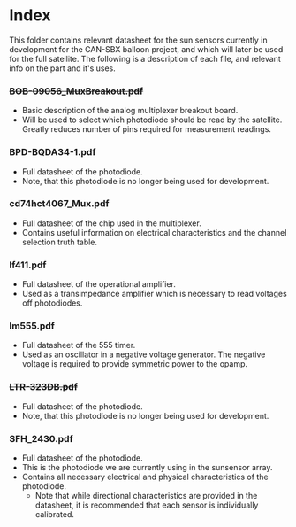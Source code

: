 # Index
This folder contains relevant datasheet for the sun sensors currently in development for the CAN-SBX balloon project, and which will later be used for the full satellite. The following is a description of each file, and relevant info on the part and it's uses.

### <s>BOB-09056_MuxBreakout.pdf</s>
  * Basic description of the analog multiplexer breakout board.
  * Will be used to select which photodiode should be read by the satellite. Greatly reduces number of pins required for measurement readings.

### BPD-BQDA34-1.pdf
  * Full datasheet of the photodiode.
  * Note, that this photodiode is no longer being used for development.

### cd74hct4067_Mux.pdf
  * Full datasheet of the chip used in the multiplexer.
  * Contains useful information on electrical characteristics and the channel selection truth table.

### lf411.pdf
  * Full datasheet of the operational amplifier.
  * Used as a transimpedance amplifier which is necessary to read voltages off photodiodes.

### lm555.pdf
  * Full datasheet of the 555 timer.
  * Used as an oscillator in a negative voltage generator. The negative voltage is required to provide symmetric power to the opamp.

### <s>LTR-323DB.pdf</s>
  * Full datasheet of the photodiode.
  * Note, that this photodiode is no longer being used for development.

### SFH_2430.pdf
  * Full datasheet of the photodiode.
  * This is the photodiode we are currently using in the sunsensor array.
  * Contains all necessary electrical and physical characteristics of the photodiode.
    * Note that while directional characteristics are provided in the datasheet, it is recommended that each sensor is individually calibrated.
